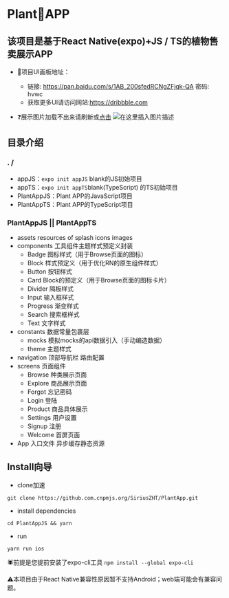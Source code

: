 # Plant🌳APP
## 该项目是基于React Native(expo)+JS / TS的植物售卖展示APP

- 🌿项目UI画板地址：
	- 链接: https://pan.baidu.com/s/1AB_200sfedRCNgZFjqk-QA  密码: hvwc
	- 获取更多UI请访问网站:https://dribbble.com

- ❓展示图片加载不出来请刷新或[点击](https://img-blog.csdnimg.cn/20210217163125589.png)
![在这里插入图片描述](https://img-blog.csdnimg.cn/20210217163125589.png)

## 目录介绍
### . /
- appJS：`expo init appJS` blank的JS初始项目
- appTS：` expo init appTS `blank(TypeScript) 的TS初始项目
- PlantAppJS：Plant APP的JavaScript项目
- PlantAppTS：Plant APP的TypeScript项目

### PlantAppJS 	||  PlantAppTS
- assets resources of splash icons images
- components 工具组件主题样式预定义封装
	- Badge 图标样式（用于Browse页面的图标）
	- Block 样式预定义（用于优化RN的原生组件样式）
	- Button 按钮样式
	- Card Block的预定义（用于Browse页面的图标卡片）
	- Divider 隔板样式
	- Input 输入框样式
	- Progress 渐变样式
	- Search 搜索框样式
	- Text 文字样式
- constants 数据常量包裹层
	- mocks 模拟mocks的api数据引入（手动编造数据）
	- theme 主题样式
- navigation 顶部导航栏 路由配置
- screens 页面组件
	- Browse 种类展示页面
	- Explore 商品展示页面
	- Forgot 忘记密码
	- Login 登陆
	- Product 商品具体展示
	- Settings 用户设置
	- Signup 注册
	- Welcome 首屏页面
- App 入口文件 异步缓存静态资源

## Install向导
- clone加速
```shell
git clone https://github.com.cnpmjs.org/SiriusZHT/PlantApp.git 
```
- install dependencies
```shell
cd PlantAppJS && yarn 
```
- run

```shell
yarn run ios
```

🕷前提是您提前安装了expo-cli工具 `npm install --global expo-cli`

⚠️本项目由于React Native兼容性原因暂不支持Android；web端可能会有兼容问题。